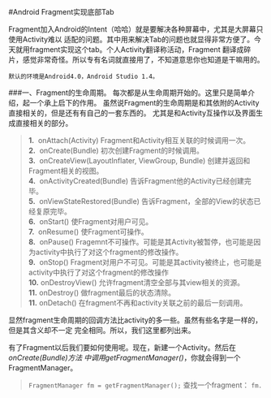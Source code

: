 #Android Fragment实现底部Tab

Fragment加入Android的Intent（哈哈）就是要解决各种屏幕中，尤其是大屏幕只使用Activity难以
适配的问题。其中用来解决Tab的问题也就显得非常方便了。今天就用fragment实现这个tab。个人Activity翻译称活动，Fragment
翻译成碎片，感觉非常奇怪。所以专有名词就直接用了，不知道意思你也知道是干嘛用的。

	默认的环境是Android4.0，Android Studio 1.4。

###一、Fragment的生命周期。
每次都是从生命周期开始的。这里只是简单介绍，起一个承上启下的作用。
虽然说Fragment的生命周期是和其依附的Activity直接相关的，但是还有有自己的一套东西的。
尤其是和Activity互操作以及界面生成直接相关的部分。
<br />
>   **1.** &nbsp;onAttach(Activity) Fragment和Activity相互关联的时候调用一次。<br/>
>   **2.** &nbsp;onCreate(Bundle) 初次创建Fragment的时候调用。<br/>
>	**3.** &nbsp;onCreateView(LayoutInflater, ViewGroup, Bundle) 创建并返回和Fragment相关的视图。	  <br/>
> 	**4.** &nbsp;onActivityCreated(Bundle) 告诉Fragment他的Activity已经创建完毕。<br/>
>	**5.** &nbsp;onViewStateRestored(Bundle) 告诉Fragment，全部的View的状态已经复原完毕。<br/>
>	**6.** &nbsp;onStart() 使Fragment对用户可见。<br/>
>	**7.** &nbsp;onResume() 使Fragment可操作。<br/>
>	**8.** &nbsp;onPause() Fragemnt不可操作。可能是其Activity被暂停，也可能是因为activity中执行了对这个fragment的修改操作。<br/>
> 	**9.** &nbsp;onStop() Fragment对用户不可见。可能是其activity被终止，也可能是activity中执行了对这个fragment的修改操作<br/>
>	**10.** onDestroyView() 允许fragment清空全部与其view相关的资源。<br/>
>	**11.** onDestroy() 做fragment最后的状态清除。<br/>
>	**11.** onDetach() 在fragment不再和activity关联之前的最后一刻调用。<br/>

显然fragment生命周期的回调方法比activity的多一些。虽然有些名字是一样的，但是其含义却不一定
完全相同。所以，我们这里都列出来。

有了Fragment以后我们要如何使用呢。现在，新建一个Activity。然后在*onCreate(Bundle)*方法
中调用*getFragmentManager()*，你就会得到一个FragmentManager。
  >`FragmentManager fm = getFragmentManager();`
查找一个fragment：
>`fm.`
  
  
  
  
  
  
  
  
